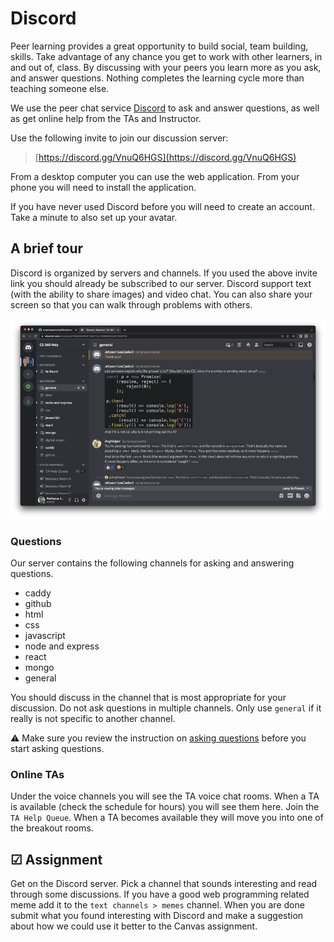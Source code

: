 # Discord

Peer learning provides a great opportunity to build social, team building, skills. Take advantage of any chance you get to work with other learners, in and out of, class. By discussing with your peers you learn more as you ask, and answer questions. Nothing completes the learning cycle more than teaching someone else.

We use the peer chat service [Discord](https://discord.com/) to ask and answer questions, as well as get online help from the TAs and Instructor.

Use the following invite to join our discussion server:

> [https://discord.gg/VnuQ6HGS](https://discord.gg/VnuQ6HGS)

From a desktop computer you can use the web application. From your phone you will need to install the application.

If you have never used Discord before you will need to create an account. Take a minute to also set up your avatar.

## A brief tour

Discord is organized by servers and channels. If you used the above invite link you should already be subscribed to our server. Discord support text (with the ability to share images) and video chat. You can also share your screen so that you can walk through problems with others.

![Discord](essentialsDiscord.png)

### Questions

Our server contains the following channels for asking and answering questions.

- caddy
- github
- html
- css
- javascript
- node and express
- react
- mongo
- general

You should discuss in the channel that is most appropriate for your discussion. Do not ask questions in multiple channels. Only use `general` if it really is not specific to another channel.

⚠ Make sure you review the instruction on [asking questions](../askingQuestions/askingQuestions.md) before you start asking questions.

### Online TAs

Under the voice channels you will see the TA voice chat rooms. When a TA is available (check the schedule for hours) you will see them here. Join the `TA Help Queue`. When a TA becomes available they will move you into one of the breakout rooms.

## ☑ Assignment

Get on the Discord server. Pick a channel that sounds interesting and read through some discussions. If you have a good web programming related meme add it to the `text channels > memes` channel. When you are done submit what you found interesting with Discord and make a suggestion about how we could use it better to the Canvas assignment.
